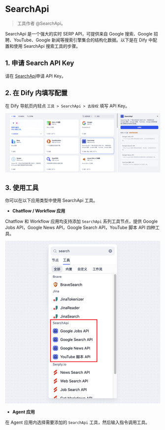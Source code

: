 # SearchApi

> 工具作者 @SearchApi。

SearchApi 是一个强大的实时 SERP API，可提供来自 Google 搜索、Google 招聘、YouTube、Google 新闻等搜索引擎集合的结构化数据。以下是在 Dify 中配置和使用 SearchApi 搜索工具的步骤。

## 1. 申请 Search API Key

请在 [SearchApi](https://www.searchapi.io/)申请 API Key。

## 2. 在 Dify 内填写配置

在 Dify 导航页内轻点 `工具 > SearchApi > 去授权` 填写 API Key。

![](../../../.gitbook/assets/zh-tool-searchapi.png)

## 3. 使用工具

你可以在以下应用类型中使用 SearchApi 工具。

* **Chatflow / Workflow 应用**

Chatflow 和 Workflow 应用均支持添加 `SearchApi` 系列工具节点，提供 Google Jobs API，Google News API，Google Search API，YouTube 脚本 API 四种工具。

![](../../../.gitbook/assets/zh-tool-searchapi-flow.png)

* **Agent 应用**

在 Agent 应用内选择需要添加的 `SearchApi` 工具，然后输入指令调用工具。
